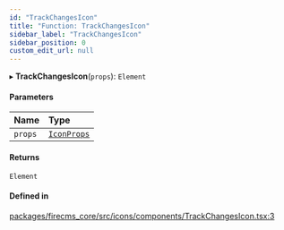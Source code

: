 ```yaml
---
id: "TrackChangesIcon"
title: "Function: TrackChangesIcon"
sidebar_label: "TrackChangesIcon"
sidebar_position: 0
custom_edit_url: null
---
```


▸ **TrackChangesIcon**(`props`): `Element`

#### Parameters

| Name | Type |
| :------ | :------ |
| `props` | [`IconProps`](../types/IconProps.md) |

#### Returns

`Element`

#### Defined in

[packages/firecms_core/src/icons/components/TrackChangesIcon.tsx:3](https://github.com/FireCMSco/firecms/blob/d45f3739/packages/firecms_core/src/icons/components/TrackChangesIcon.tsx#L3)
